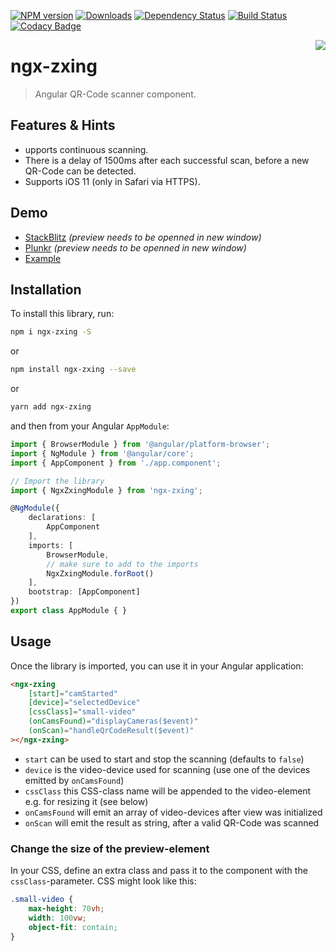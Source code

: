 [![NPM version](https://img.shields.io/npm/v/@barn/ngx-zxing.svg?&label=npm)](https://www.npmjs.com/package/@barn/ngx-zxing) 
[![Downloads](https://img.shields.io/npm/dm/@barn/ngx-zxing.svg)](https://npmjs.org/package/@barn/ngx-zxing)
[![Dependency Status](https://david-dm.org/odahcam/ngx-zxing.svg)](https://david-dm.org/odahcam/ngx-zxing)
[![Build Status](https://secure.travis-ci.org/odahcam/ngx-zxing.svg)](https://travis-ci.org/odahcam/ngx-zxing)
[![Codacy Badge](https://api.codacy.com/project/badge/Grade/d28849bd6fc6461d91397602c0b3c91f)](https://www.codacy.com/app/odahcam/ngx-zxing?utm_source=github.com&utm_medium=referral&utm_content=odahcam/ngx-zxing&utm_campaign=badger)

<img align="right" src="https://user-images.githubusercontent.com/3942006/34657626-336523d4-f40f-11e7-8160-b523183655c7.png"/>

# ngx-zxing

> Angular QR-Code scanner component.

## Features & Hints

- upports continuous scanning.
- There is a delay of 1500ms after each successful scan, before a new QR-Code can be detected.
- Supports iOS 11 (only in Safari via HTTPS).

## Demo

* [StackBlitz](https://stackblitz.com/edit/ngx-zxing-exemple) _(preview needs to be openned in new window)_
* [Plunkr](https://plnkr.co/edit/U13ufJHexw2ugZbHx8kR?p=preview) _(preview needs to be openned in new window)_
* [Example](https://werthdavid.github.io/ngx-zxing/index.html)

## Installation

To install this library, run:

```bash
npm i ngx-zxing -S
```

or

```bash
npm install ngx-zxing --save
```

or

```bash
yarn add ngx-zxing
```

and then from your Angular `AppModule`:

```typescript
import { BrowserModule } from '@angular/platform-browser';
import { NgModule } from '@angular/core';
import { AppComponent } from './app.component';

// Import the library
import { NgxZxingModule } from 'ngx-zxing';

@NgModule({
    declarations: [
        AppComponent
    ],
    imports: [
        BrowserModule,
        // make sure to add to the imports
        NgxZxingModule.forRoot()
    ],
    bootstrap: [AppComponent]
})
export class AppModule { }
```

## Usage

Once the library is imported, you can use it in your Angular application:

```html
<ngx-zxing
    [start]="camStarted"
    [device]="selectedDevice"
    [cssClass]="small-video"
    (onCamsFound)="displayCameras($event)"
    (onScan)="handleQrCodeResult($event)"
></ngx-zxing>
```

- `start` can be used to start and stop the scanning (defaults to `false`)
- `device` is the video-device used for scanning (use one of the devices emitted by `onCamsFound`)
- `cssClass` this CSS-class name will be appended to the video-element e.g. for resizing it (see below)
- `onCamsFound` will emit an array of video-devices after view was initialized
- `onScan` will emit the result as string, after a valid QR-Code was scanned

### Change the size of the preview-element

In your CSS, define an extra class and pass it to the component with the `cssClass`-parameter. CSS might look like this:

```css
.small-video {
    max-height: 70vh;
    width: 100vw;
    object-fit: contain;
}
```
